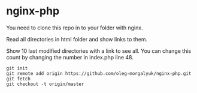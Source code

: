 nginx-php
=========

You need to clone this repo in to your folder with nginx.

Read all directories in html folder and show links to them. 

Show 10 last modified directories with a link to see all. You can change this count by changing the number in index.php line 48.

```
git init
git remote add origin https://github.com/oleg-morgalyuk/nginx-php.git
git fetch
git checkout -t origin/master

```